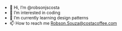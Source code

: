 - 👋 Hi, I’m @robsonjscosta
- 👀 I’m interested in coding
- 🌱 I’m currently learning design patterns
- 📫 How to reach me Robson.Souza@costacoffee.com

<!---
robsonjscosta/robsonjscosta is a ✨ special ✨ repository because its `README.md` (this file) appears on your GitHub profile.
You can click the Preview link to take a look at your changes.
--->

